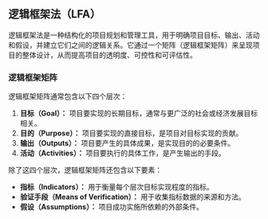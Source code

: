 
## 逻辑框架法（LFA）

逻辑框架法是一种结构化的项目规划和管理工具，用于明确项目目标、输出、活动和假设，并建立它们之间的逻辑关系。它通过一个矩阵（逻辑框架矩阵）来呈现项目的整体设计，从而提高项目的透明度、可控性和可评估性。

### 逻辑框架矩阵

逻辑框架矩阵通常包含以下四个层次：

1. **目标（Goal）：** 项目要实现的长期目标，通常与更广泛的社会或经济发展目标相关。
2. **目的（Purpose）：** 项目要实现的直接目标，是项目对目标实现的贡献。
3. **输出（Outputs）：** 项目要产生的具体成果，是实现目的的必要条件。
4. **活动（Activities）：** 项目要执行的具体工作，是产生输出的手段。

除了这四个层次，逻辑框架矩阵还包含以下要素：

- **指标（Indicators）：** 用于衡量每个层次目标实现程度的指标。
- **验证手段（Means of Verification）：** 用于收集指标数据的来源和方法。
- **假设（Assumptions）：** 项目成功实施所依赖的外部条件。



